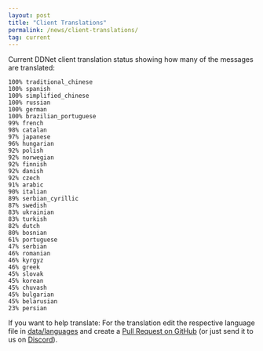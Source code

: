 ```yaml
---
layout: post
title: "Client Translations"
permalink: /news/client-translations/
tag: current
---
```


Current DDNet client translation status showing how many of the messages are translated:

```
100% traditional_chinese
100% spanish
100% simplified_chinese
100% russian
100% german
100% brazilian_portuguese
99% french
98% catalan
97% japanese
96% hungarian
92% polish
92% norwegian
92% finnish
92% danish
92% czech
91% arabic
90% italian
89% serbian_cyrillic
87% swedish
83% ukrainian
83% turkish
82% dutch
80% bosnian
61% portuguese
47% serbian
46% romanian
46% kyrgyz
46% greek
45% slovak
45% korean
45% chuvash
45% bulgarian
45% belarusian
23% persian
```

If you want to help translate: For the translation edit the respective language file in [data/languages](https://github.com/ddnet/ddnet/tree/master/data/languages) and create a [Pull Request on GitHub](https://github.com/ddnet/ddnet/) (or just send it to us on [Discord](/discord/)).
